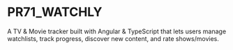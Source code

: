 # PR71_WATCHLY
A TV &amp; Movie tracker built with Angular &amp; TypeScript that lets users manage watchlists, track progress, discover new content, and rate shows/movies.
